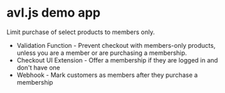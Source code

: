 # avl.js demo app

Limit purchase of select products to members only.

* Validation Function - Prevent checkout with members-only products, unless you are a member or are purchasing a membership.
* Checkout UI Extension - Offer a membership if they are logged in and don't have one
* Webhook - Mark customers as members after they purchase a membership
